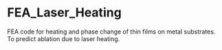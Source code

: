 # FEA_Laser_Heating
FEA code for heating and phase change of thin films on metal substrates. To predict ablation due to laser heating.
